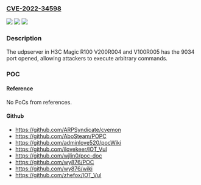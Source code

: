 ### [CVE-2022-34598](https://cve.mitre.org/cgi-bin/cvename.cgi?name=CVE-2022-34598)
![](https://img.shields.io/static/v1?label=Product&message=n%2Fa&color=blue)
![](https://img.shields.io/static/v1?label=Version&message=n%2Fa&color=blue)
![](https://img.shields.io/static/v1?label=Vulnerability&message=n%2Fa&color=brighgreen)

### Description

The udpserver in H3C Magic R100 V200R004 and V100R005 has the 9034 port opened, allowing attackers to execute arbitrary commands.

### POC

#### Reference
No PoCs from references.

#### Github
- https://github.com/ARPSyndicate/cvemon
- https://github.com/AboSteam/POPC
- https://github.com/adminlove520/pocWiki
- https://github.com/ilovekeer/IOT_Vul
- https://github.com/wjlin0/poc-doc
- https://github.com/wy876/POC
- https://github.com/wy876/wiki
- https://github.com/zhefox/IOT_Vul


